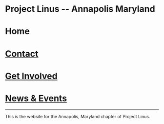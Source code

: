 # Project Linus -- Annapolis Maryland

# Home
# [Contact](./contact.md)
# [Get Involved](./get_involved.md)
# [News & Events](./blog.md)

* * *
This is the website for the Annapolis, Maryland chapter of Project Linus.
